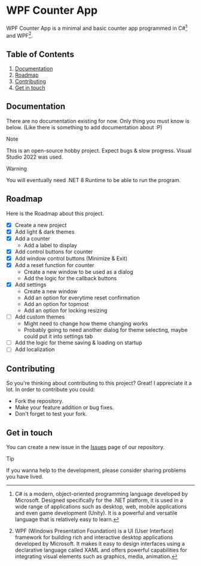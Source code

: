 # WPF Counter App
WPF Counter App is a minimal and basic counter app programmed in C#[^1] and WPF[^2].

## Table of Contents
1. [Documentation](#documentation)
2. [Roadmap](#roadmap)
3. [Contributing](#contributing)
4. [Get in touch](#get-in-touch)

## Documentation
There are no documentation existing for now. Only thing you must know is below.
(Like there is something to add documentation about :P)

> [!NOTE]
> This is an open-source hobby project. Expect bugs & slow progress.
> Visual Studio 2022 was used.

> [!WARNING]
> You will eventually need .NET 8 Runtime to be able to run the program.

## Roadmap
Here is the Roadmap about this project.

- [x] Create a new project
- [x] Add light & dark themes
- [x] Add a counter
  * Add a label to display
- [x] Add control buttons for counter
- [x] Add window control buttons (Minimize & Exit)
- [x] Add a reset function for counter
  * Create a new window to be used as a dialog
  * Add the logic for the callback buttons
- [x] Add settings
  * Create a new window
  * Add an option for everytime reset confirmation
  * Add an option for topmost
  * Add an option for locking resizing
- [ ] Add custom themes
  * Might need to change how theme changing works
  * Probably going to need another dialog for theme selecting, maybe could put it into settings tab
- [ ] Add the logic for theme saving & loading on startup
- [ ] Add localization

## Contributing
So you're thinking about contributing to this project? Great! I appreciate it a lot.
In order to contribute you could:
- Fork the repository.
- Make your feature addition or bug fixes.
- Don't forget to test your fork.

## Get in touch
You can create a new issue in the [Issues](https://github.com/umurew/WpfCounterApp/issues) page of our repository.

> [!TIP]
> If you wanna help to the development, please consider sharing problems you have lived.

[^1]: C# is a modern, object-oriented programming language developed by Microsoft. Designed specifically for the .NET platform, it is used in a wide range of applications such as desktop, web, mobile applications and even game development (Unity). It is a powerful and versatile language that is relatively easy to learn.
[^2]: WPF (Windows Presentation Foundation) is a UI (User Interface) framework for building rich and interactive desktop applications developed by Microsoft. It makes it easy to design interfaces using a declarative language called XAML and offers powerful capabilities for integrating visual elements such as graphics, media, animation.
